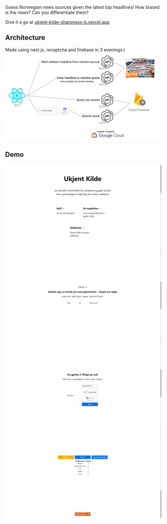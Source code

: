 Guess Norwegian news sources given the latest top headlines! How biased is the news? Can you differentiate them?

Give it a go at [ukjent-kilde-sharpness-b.vercel.app](https://ukjent-kilde-sharpness-b.vercel.app)

## Architecture
Made using next.js, recaptcha and firebase in 3 evenings:)
![architecture](readme_images/architecture.png?raw=true)

## Demo
![frontpage](readme_images/frontpage.png?raw=true)
![quiz](readme_images/quiz.png?raw=true)
![result](readme_images/result.png?raw=true)
![scoreboard](readme_images/scoreboard.png?raw=true)

<!-- https://www.google.com/recaptcha/admin/site/511816754 -->